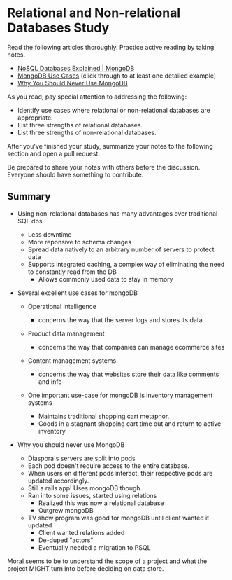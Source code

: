 # Relational and Non-relational Databases Study

Read the following articles thoroughly. Practice active reading by taking notes.

-   [NoSQL Databases Explained | MongoDB](https://www.mongodb.com/nosql-explained)
-   [MongoDB Use Cases](http://docs.mongodb.org/ecosystem/use-cases/) (click
    through to at least one detailed example)
-   [Why You Should Never Use MongoDB](http://www.sarahmei.com/blog/2013/11/11/why-you-should-never-use-mongodb/)

As you read, pay special attention to addressing the following:

-   Identify use cases where relational or non-relational databases are
    appropriate.
-   List three strengths of relational databases.
-   List three strengths of non-relational databases.

After you've finished your study, summarize your notes to the following section
and open a pull request.

Be prepared to share your notes with others before the discussion. Everyone
should have something to contribute.

## Summary

  - Using non-relational databases has many advantages over traditional SQL dbs.
    - Less downtime
    - More reponsive to schema changes
    - Spread data natively to an arbitrary number of servers to protect data
    - Supports integrated caching, a complex way of eliminating the need to constantly read from the DB
      - Allows commonly used data to stay in memory


  - Several excellent use cases for mongoDB
    - Operational intelligence
      - concerns the way that the server logs and stores its data
    - Product data management
      - concerns the way that companies can manage ecommerce sites
    - Content management systems
      - concerns the way that websites store their data like comments and info

    - One important use-case for mongoDB is inventory management systems
      - Maintains traditional shopping cart metaphor.
      - Goods in a stagnant shopping cart time out and return to active inventory

  - Why you should never use MongoDB
    - Diaspora's servers are split into pods
    - Each pod doesn't require access to the entire database.
    - When users on different pods interact, their respective pods are updated accordingly.
    - Still a rails app!  Uses mongoDB though.
    - Ran into some issues, started using relations
      - Realized this was now a relational database
      - Outgrew mongoDB
    - TV show program was good for mongoDB until client wanted it updated
      - Client wanted relations added
      - De-duped "actors"
      - Eventually needed a migration to PSQL

Moral seems to be to understand the scope of a project and what the project MIGHT turn into before deciding on data store.
